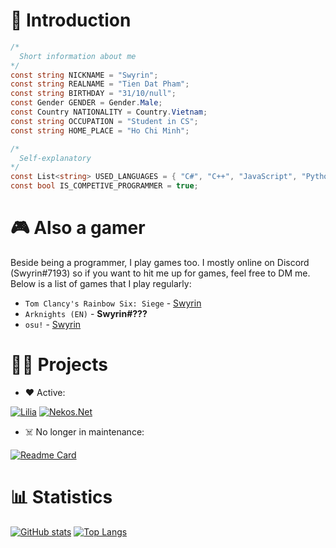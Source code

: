 # 👋 Introduction

```c#
/* 
  Short information about me
*/
const string NICKNAME = "Swyrin";
const string REALNAME = "Tien Dat Pham";
const string BIRTHDAY = "31/10/null";
const Gender GENDER = Gender.Male;
const Country NATIONALITY = Country.Vietnam;
const string OCCUPATION = "Student in CS";
const string HOME_PLACE = "Ho Chi Minh";

/*
  Self-explanatory 
*/ 
const List<string> USED_LANGUAGES = { "C#", "C++", "JavaScript", "Python" };
const bool IS_COMPETIVE_PROGRAMMER = true;
```

# 🎮 Also a gamer

Beside being a programmer, I play games too. I mostly online on Discord (Swyrin#7193) so if you want to hit me up for games, feel free to DM me.
Below is a list of games that I play regularly:
- `Tom Clancy's Rainbow Six: Siege` - [Swyrin](https://ubisoftconnect.com/en-US/profile/Swyrin/)
- `Arknights (EN)` - **Swyrin#???**
- `osu!` - [Swyrin](https://osu.ppy.sh/users/13101472)

# 🧑‍💻 Projects

- ❤️ Active:

[![Lilia](https://github-readme-stats.vercel.app/api/pin/?username=Swyreee&repo=Lilia&theme=tokyonight)](https://github.com/Swyreee/Lilia)
[![Nekos.Net](https://github-readme-stats.vercel.app/api/pin/?username=Nekos-life&repo=Nekos.Net&show_owner=true&theme=tokyonight)](https://github.com/Nekos-life/Nekos.Net)

- ☠️ No longer in maintenance:

[![Readme Card](https://github-readme-stats.vercel.app/api/pin/?username=Swyreee&repo=arknights-gacha&theme=tokyonight)](https://github.com/Swyreee/arknights-gacha)

# 📊 Statistics

[![GitHub stats](https://github-readme-stats.vercel.app/api?username=Swyreee&theme=tokyonight&show_icons=true&include_all_commits=true&count_private=true)]()
[![Top Langs](https://github-readme-stats.vercel.app/api/top-langs/?username=Swyreee&langs_count=3&theme=tokyonight)]()

